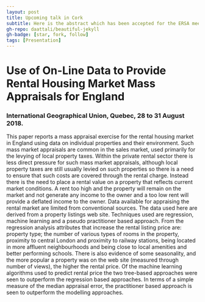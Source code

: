 ```yaml
---
layout: post
title: Upcoming talk in Cork
subtitle: Here is the abstract which has been accepted for the ERSA meeting in Cork. This is a piece of work I have done with my colleauge Stephen Clark.
gh-repo: daattali/beautiful-jekyll
gh-badge: [star, fork, follow]
tags: [Presentation]
---
```


# Use of On-Line Data to Provide Rental Housing Market Mass Appraisals for England
### International Geographical Union, Quebec, 28 to 31 August 2018.


This paper reports a mass appraisal exercise for the rental housing market in England using data on individual properties and their environment. Such mass market appraisals are common in the sales market, used primarily for the levying of local property taxes. Within the private rental sector there is less direct pressure for such mass market appraisals, although local property taxes are still usually levied on such properties so there is a need to ensure that such costs are covered through the rental charge. Instead there is the need to place a rental value on a property that reflects current market conditions. A rent too high and the property will remain on the market and not generate any income to the owner and a too low rent will provide a deflated income to the owner. Data available for appraising the rental market are limited from conventional sources. The data used here are derived from a property listings web site. Techniques used are regression, machine learning and a pseudo practitioner based approach. From the regression analysis attributes that increase the rental listing price are: property type; the number of various types of rooms in the property, proximity to central London and proximity to railway stations, being located in more affluent neighbourhoods and being close to local amenities and better performing schools. There is also evidence of some seasonality, and the more popular a property was on the web site (measured through number of views), the higher the rental price. Of the machine learning algorithms used to predict rental price the two tree-based approaches were seen to outperform the regression based approaches. In terms of a simple measure of the median appraisal error, the practitioner based approach is seen to outperform the modelling approaches.
